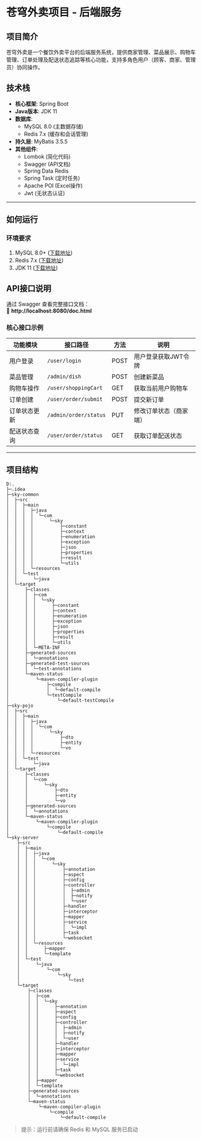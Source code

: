# 苍穹外卖项目 - 后端服务

## 项目简介
苍穹外卖是一个餐饮外卖平台的后端服务系统，提供商家管理、菜品展示、购物车管理、订单处理及配送状态追踪等核心功能，支持多角色用户（顾客、商家、管理员）协同操作。

## 技术栈
- **核心框架**: Spring Boot
- **Java版本**: JDK 11
- **数据库**: 
  - MySQL 8.0 (主数据存储)
  - Redis 7.x (缓存和会话管理)
- **持久层**: MyBatis 3.5.5
- **其他组件**: 
  - Lombok (简化代码)
  - Swagger (API文档)
  - Spring Data Redis
  - Spring Task (定时任务)
  - Apache POI (Excel操作)
  - Jwt (无状态认证)

---

## 如何运行

### 环境要求
1. MySQL 8.0+ ([下载地址](https://dev.mysql.com/downloads/))
2. Redis 7.x ([下载地址](https://redis.io/download))
3. JDK 11 ([下载地址](https://www.oracle.com/java/technologies/downloads/))


## API接口说明
通过 Swagger 查看完整接口文档：  
🔗 **http://localhost:8080/doc.html**

### 核心接口示例
| 功能模块       | 接口路径               | 方法 | 说明                     |
|----------------|------------------------|------|--------------------------|
| 用户登录       | `/user/login`          | POST | 用户登录获取JWT令牌      |
| 菜品管理       | `/admin/dish`          | POST | 创建新菜品               |
| 购物车操作     | `/user/shoppingCart`   | GET  | 获取当前用户购物车       |
| 订单创建       | `/user/order/submit`   | POST | 提交新订单               |
| 订单状态更新   | `/admin/order/status`  | PUT  | 修改订单状态（商家端）   |
| 配送状态查询   | `/user/order/status`   | GET  | 获取订单配送状态         |

---

## 项目结构
```
D:.
├─.idea
├─sky-common
│  ├─src
│  │  ├─main
│  │  │  ├─java
│  │  │  │  └─com
│  │  │  │      └─sky
│  │  │  │          ├─constant
│  │  │  │          ├─context
│  │  │  │          ├─enumeration
│  │  │  │          ├─exception
│  │  │  │          ├─json
│  │  │  │          ├─properties
│  │  │  │          ├─result
│  │  │  │          └─utils
│  │  │  └─resources
│  │  └─test
│  │      └─java
│  └─target
│      ├─classes
│      │  ├─com
│      │  │  └─sky
│      │  │      ├─constant
│      │  │      ├─context
│      │  │      ├─enumeration
│      │  │      ├─exception
│      │  │      ├─json
│      │  │      ├─properties
│      │  │      ├─result
│      │  │      └─utils
│      │  └─META-INF
│      ├─generated-sources
│      │  └─annotations
│      ├─generated-test-sources
│      │  └─test-annotations
│      └─maven-status
│          └─maven-compiler-plugin
│              ├─compile
│              │  └─default-compile
│              └─testCompile
│                  └─default-testCompile
├─sky-pojo
│  ├─src
│  │  ├─main
│  │  │  ├─java
│  │  │  │  └─com
│  │  │  │      └─sky
│  │  │  │          ├─dto
│  │  │  │          ├─entity
│  │  │  │          └─vo
│  │  │  └─resources
│  │  └─test
│  │      └─java
│  └─target
│      ├─classes
│      │  └─com
│      │      └─sky
│      │          ├─dto
│      │          ├─entity
│      │          └─vo
│      ├─generated-sources
│      │  └─annotations
│      └─maven-status
│          └─maven-compiler-plugin
│              └─compile
│                  └─default-compile
└─sky-server
    ├─src
    │  ├─main
    │  │  ├─java
    │  │  │  └─com
    │  │  │      └─sky
    │  │  │          ├─annotation
    │  │  │          ├─aspect
    │  │  │          ├─config
    │  │  │          ├─controller
    │  │  │          │  ├─admin
    │  │  │          │  ├─notify
    │  │  │          │  └─user
    │  │  │          ├─handler
    │  │  │          ├─interceptor
    │  │  │          ├─mapper
    │  │  │          ├─service
    │  │  │          │  └─impl
    │  │  │          ├─task
    │  │  │          └─websocket
    │  │  └─resources
    │  │      ├─mapper
    │  │      └─template
    │  └─test
    │      └─java
    │          └─com
    │              └─sky
    │                  └─test
    └─target
        ├─classes
        │  ├─com
        │  │  └─sky
        │  │      ├─annotation
        │  │      ├─aspect
        │  │      ├─config
        │  │      ├─controller
        │  │      │  ├─admin
        │  │      │  ├─notify
        │  │      │  └─user
        │  │      ├─handler
        │  │      ├─interceptor
        │  │      ├─mapper
        │  │      ├─service
        │  │      │  └─impl
        │  │      ├─task
        │  │      └─websocket
        │  ├─mapper
        │  └─template
        ├─generated-sources
        │  └─annotations
        └─maven-status
            └─maven-compiler-plugin
                └─compile
                    └─default-compile
```

> 提示：运行前请确保 Redis 和 MySQL 服务已启动
